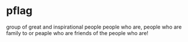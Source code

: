 # pflag
group of great and inspirational people
people who are, people who are family to or peaple who are friends of the people who are!
